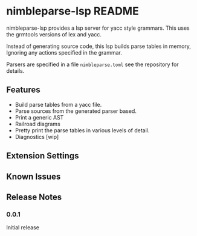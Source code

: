 # nimbleparse-lsp README

nimbleparse-lsp provides a lsp server for yacc style grammars.
This uses the grmtools versions of lex and yacc.

Instead of generating source code, this lsp builds parse tables in memory,
Ignoring any actions specified in the grammar.

Parsers are specified in a file `nimbleparse.toml` see the repository for details.

## Features

* Build parse tables from a yacc file.
* Parse sources from the generated parser based.
* Print a generic AST
* Railroad diagrams
* Pretty print the parse tables in various levels of detail.
* Diagnostics [wip]

## Extension Settings

## Known Issues


## Release Notes

### 0.0.1

Initial release
